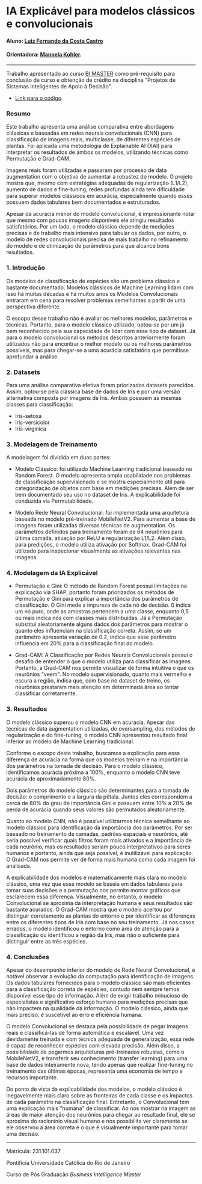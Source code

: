 # IA Explicável para modelos clássicos e convolucionais

#### Aluno: [Luiz Fernando da Costa Castro](https://github.com/lfcastro95)
#### Orientadora: [Manoela Kohler](https://github.com/manoelakohler).

---

Trabalho apresentado ao curso [BI MASTER](https://ica.puc-rio.ai/bi-master) como pré-requisito para conclusão de curso e obtenção de crédito na disciplina "Projetos de Sistemas Inteligentes de Apoio à Decisão".

- [Link para o código](https://github.com/lfcastro95/Explainable-AI-for-Classic-and-Convolutional-Models).

### Resumo

Este trabalho apresenta uma análise comparativa entre abordagens clássicas e baseadas em redes neurais convolucionais (CNN) para classificação de imagens reais, multiclasse, de diferentes espécies de plantas. Foi aplicada uma metodologia de Explainable AI (XAI) para interpretar os resultados de ambos os modelos, utilizando técnicas como Permutação e Grad-CAM.

Imagens reais foram utilizadas e passaram por processo de data augmentation com o objetivo de aumentar a robustez do modelo. O projeto mostra que, mesmo com estratégias adequadas de regularização (L1/L2), aumento de dados e fine-tuning, redes profundas ainda tem dificuldade para superar modelos clássicos em acurácia, especialmente quando esses possuem dados tabulares bem documentados e estruturados.

Apesar da acurácia menor do modelo convolucional, é impressionante notar que mesmo com poucas imagens disponíveis ele atingiu resultados satisfatórios. Por um lado, o modelo clássico depende de medições precisas e de trabalho mais intensivo para tabular os dados, por outro, o modelo de redes convolucionais precisa de mais trabalho no refinamento do modelo e de otimização de parâmetros para que alcance bons resultados.

### 1. Introdução

Os modelos de  classificação de espécies são um problema clássico e bastante documentado. Modelos clássicos de Machine Learning lidam com isso há muitas décadas e há muitos anos os Modelos Convolucionais entraram em cena para resolver problemas semelhantes a partir de uma perspectiva diferente.

O escopo desse trabalho não é avaliar os melhores modelos, parâmetros e técnicas. Portanto, para o modelo clássico utilizado, optou-se por um já bem reconhecido pela sua capacidade de lidar com esse tipo de dataset. Já para o modelo convolucional os métodos descritos anteriormente foram utilizados não para encontrar o melhor modelo ou os melhores parâmetros possíveis, mas para chegar-se a uma acurácia satisfatória que permitisse aprofundar a análise.

### 2. Datasets

Para uma análise comparativa efetiva foram priorizados datasets parecidos. Assim, optou-se pela clássica base de dados de Iris e por uma versão alternativa composta por imagens de Iris. Ambas possuem as mesmas classes para classificação:

* Iris-setosa
* Iris-versicolor
* Iris-virginica

### 3. Modelagem de Treinamento

A modelagem foi dividida em duas partes:

* Modelo Clássico: foi utilizado Machine Learning tradicional baseado no Random Forest. O modelo apresenta ampla usabilidade nos problemas de classificação supervisionado e se mostra especialmente útil para categorização de objetos com base em medições precisas. Além de ser bem documentado seu uso no dataset de Iris. A explicabilidade foi conduzida via Permutabilidade.

* Modelo Rede Neural Convolucional: foi implementada uma arquitetura baseada no modelo pré-treinado MobileNetV2. Para aumentar a base de imagens foram utilizadas diversas técnicas de augmentation. Os parâmetros definidos para treinamento foram de 64 neurônios para última camada, ativação por ReLU e regularização L1/L2. Além disso, para predições, o modelo utiliza ativação por Softmax. Grad-CAM foi utilizado para inspecionar visualmente as ativações relevantes nas imagens.

### 4. Modelagem da IA Explicável

* Permutação e Gini: O método de Random Forest possui limitações na explicação via SHAP, portanto foram priorizados os métodos de Permutação e Gini para explicar a importância dos parâmetros de classificação. O Gini mede a impureza de cada nó de decisão. 0 indica um nó puro, onde as amostras pertencem a uma classe, enquanto 0,5 ou mais indica nós com classes mais distribuídas. Já a Permutação substitui aleatoriamente alguns dados dos parâmetros para mostrar o quanto eles influenciam na classificação correta. Assim, se um parâmetro apresenta variação de 0.2, indica que esse parâmetro influencia em 20% para a classificação final do modelo.

* Grad-CAM: A Classificação por Redes Neurais Convolucionais possui o desafio de entender o que o modelo utiliza para classificar as imagens. Portanto, a Grad-CAM nos permite visualizar de forma intuitiva o que os neurônios "veem". No modelo supervisionado, quanto mais vermelha e escura a região, indica que, com base no dataset de treino, os neurônios prestaram mais atenção em determinada área ao tentar classificar corretamente.

### 3. Resultados

O modelo clássico superou o modelo CNN em acurácia. Apesar das técnicas de data augmentation utilizadas, do oversampling, dos métodos de regularização e do fine-tuning, o modelo CNN apresentou resultado final inferior ao modelo de Machine Learning tradicional.

Conforme o escopo deste trabalho, buscamos a explicação para essa diferença de acurácia na forma que os modelos treinam e na importância dos parâmetros na tomada de decisão. Para o modelo clássico, identificamos acurácia próxima a 100%, enquanto o modelo CNN teve acurácia de aproximadamente 80%.

Dois parâmetros do modelo clássico são determinantes para a tomada de decisão: o comprimento e a largura da pétala. Juntos eles correspondem a cerca de 80% do grau de importância Gini e possuem entre 10% a 20% de perda de acurácia quando seus valores são permutados aleatoriamente.

Quanto ao modelo CNN, não é possível utilizarmos técnica semelhante ao modelo clássico para identificação da importância dos parâmetros. Por ser baseado no treinamento de camadas, padrões espaciais e neurônios, até seria possível verificar quais filtros foram mais ativados e a importância de cada neurônio, mas os resultados seriam pouco interpretativos para seres humanos e portanto, ainda que seja possível, é inutilizável para explicação. O Grad-CAM nos permite ver de forma mais humana como cada imagem foi analisada.

A explicabilidade dos modelos é matematicamente mais clara no modelo clássico, uma vez que esse modelo se baseia em dados tabulares para tomar suas decisões e a permutação nos permite montar gráficos que esclarecem essa diferença. Visualmente, no entanto, o modelo Convolucional se aproxima da interpretação humana e seus resultados são bastante acurados. O Grad-CAM mostra que o modelo acertou por distinguir corretamente as plantas do entorno e por identificar as diferenças entre os diferentes tipos de Iris com base no seu treinamento. Já nos casos errados, o modelo identificou o entorno como área de atenção para a classificação ou identificou a região da Iris, mas não o suficiente para distinguir entre as três espécies.

### 4. Conclusões

Apesar do desempenho inferior do modelo de Rede Neural Convolucional, é notável observar a evolução da computação para identificação de imagens. Os dados tabulares fornecidos para o modelo clássico são mais eficientes para a classificação correta de espécies, contudo nem sempre temos disponível esse tipo de informação. Além de exigir trabalho minucioso de especialistas e significativo esforço humano para medições precisas que não impactem na qualidade da informação. O modelo clássico, ainda que mais preciso, é suscetível ao erro e eficiência humana.

O modelo Convolucional se destaca pela possibilidade de pegar imagens reais e classificá-las de forma automática e escalável. Uma vez devidamente treinada e com técnica adequada de generalização, essa rede é capaz de reconhecer espécies com elevada precisão. Além disso, a possibilidade de pegarmos arquiteturas pré-treinadas robustas, como o MobileNetV2, e transferir seu conhecimento (transfer learning) para uma base de dados inteiramente nova, tendo apenas que realizar fine-tuning no treinamento das últimas épocas, representa uma economia de tempo e recursos importante.

Do ponto de vista da explicabilidade dos modelos, o modelo clássico é inegavelmente mais claro sobre as fronteiras de cada classe e os impactos de cada parâmetro na classificação final. Entretanto, o Convolucional tem uma explicação mais "humana" de classificar. Ao nos mostrar na imagem as áreas de maior atenção dos neurônios para chegar ao resultado final, ele se aproxima do racionínio visual humano e nos possibilita ver claramente se ele observou a área correta e o que é visualmente importante para tomar uma decisão.

---

Matrícula: 231.101.037

Pontifícia Universidade Católica do Rio de Janeiro

Curso de Pós Graduação *Business Intelligence Master*
